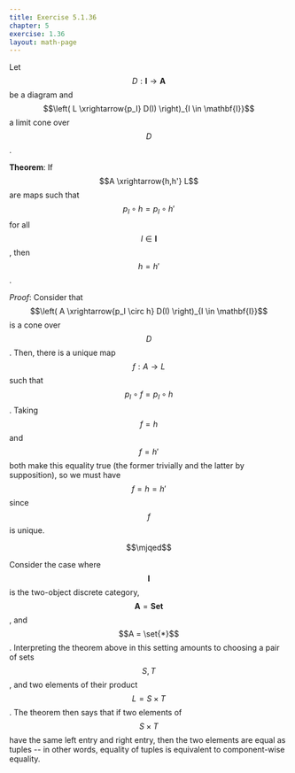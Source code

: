 ```yaml
---
title: Exercise 5.1.36
chapter: 5
exercise: 1.36
layout: math-page
---
```



Let $$D : \mathbf{I} \rightarrow \mathbf{A}$$ be a diagram and $$\left( L \xrightarrow{p_I} D(I) \right)_{I \in \mathbf{I}}$$ a limit cone over $$D$$.

**Theorem**:
If $$A \xrightarrow{h,h'} L$$ are maps such that $$p_I \circ h = p_I \circ h'$$ for all $$I \in \mathbf{I}$$, then $$h = h'$$.


*Proof*:
Consider that $$\left( A \xrightarrow{p_I \circ h} D(I) \right)_{I \in \mathbf{I}}$$ is a cone over $$D$$.
Then, there is a unique map $$f : A \rightarrow L$$ such that $$p_I \circ f = p_I \circ h$$.
Taking $$f = h$$ and $$f = h'$$ both make this equality true (the former trivially and the latter by supposition), so we must have $$f = h = h'$$ since $$f$$ is unique.

$$\mjqed$$

Consider the case where $$\mathbf{I}$$ is the two-object discrete category, $$\mathbf{A} = \mathbf{Set}$$, and $$A = \set{*}$$.
Interpreting the theorem above in this setting amounts to choosing a pair of sets $$S, T$$, and two elements of their product $$L = S \times T$$.
The theorem then says that if two elements of $$S \times T$$ have the same left entry and right entry, then the two elements are equal as tuples -- in other words, equality of tuples is equivalent to component-wise equality.
